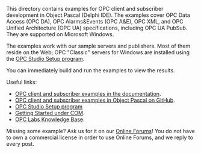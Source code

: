 This directory contains examples for OPC client and subscriber development in Object Pascal (Delphi IDE). The 
examples cover OPC Data Access (OPC DA), OPC Alarms&Events (OPC A&E), OPC XML, and OPC Unified Architecture (OPC UA) 
specifications, including OPC UA PubSub. They are supported on Microsoft Windows.

The examples work with our sample servers and publishers. Most of them reside on the Web; OPC "Classic" servers for Windows
are installed using the [OPC Studio Setup program](https://www.opclabs.com/products/quickopc/downloads).

You can immediately build and run the examples to view the results.

Useful links:
* [OPC client and subscriber examples in the documentation](https://opclabs.doc-that.com/files/onlinedocs/OPCLabs-OpcStudio/Latest/examples.html).
* [OPC client and subscriber examples in Object Pascal on GitHub](https://github.com/OPCLabs/Examples-QuickOPC-OP).
* [OPC Studio Setup program](https://www.opclabs.com/products/quickopc/downloads)
* [Getting Started under COM](https://opclabs.doc-that.com/files/onlinedocs/OPCLabs-OpcStudio/2024.1/User%27s%20Guide%20and%20Reference-OPC%20Studio/webframe.html#Getting%20Started%20under%20COM.html).
* [OPC Labs Knowledge Base](https://kb.opclabs.com).

Missing some example? Ask us for it on our [Online Forums](https://www.opclabs.com/forum/index)!
You do not have to own a commercial license in order to use Online Forums, and we reply to every post.
